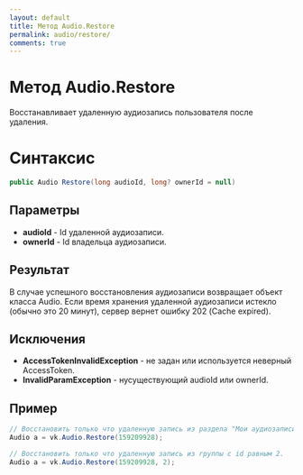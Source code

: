 ```yaml
---
layout: default
title: Метод Audio.Restore
permalink: audio/restore/
comments: true
---
```

# Метод Audio.Restore
Восстанавливает удаленную аудиозапись пользователя после удаления.

# Синтаксис
```csharp
public Audio Restore(long audioId, long? ownerId = null)
```

## Параметры
+ **audioId** - Id удаленной аудиозаписи.
+ **ownerId** - Id владельца аудиозаписи.

## Результат
В случае успешного восстановления аудиозаписи возвращает объект класса Audio. Если время хранения удаленной аудиозаписи истекло (обычно это 20 минут), сервер вернет ошибку 202 (Cache expired).

## Исключения
+ **AccessTokenInvalidException** - не задан или используется неверный AccessToken.
+ **InvalidParamException** - нусуществующий audioId или ownerId.

## Пример
```csharp
// Восстановить только что удаленную запись из раздела "Мои аудиозаписи".
Audio a = vk.Audio.Restore(159209928);

// Восстановить только что удаленную запись из группы с id равным 2.
Audio a = vk.Audio.Restore(159209928, 2);
```
